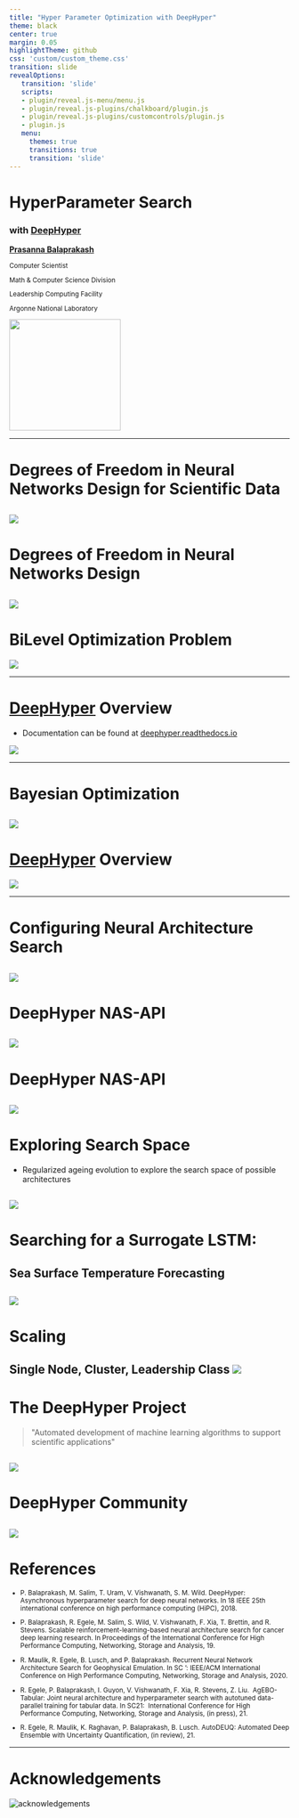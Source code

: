 ```yaml
---
title: "Hyper Parameter Optimization with DeepHyper"
theme: black
center: true
margin: 0.05
highlightTheme: github
css: 'custom/custom_theme.css'
transition: slide
revealOptions:
   transition: 'slide'
   scripts:
   - plugin/reveal.js-menu/menu.js
   - plugin/reveal.js-plugins/chalkboard/plugin.js
   - plugin/reveal.js-plugins/customcontrols/plugin.js
   - plugin.js
   menu:
     themes: true
     transitions: true
     transition: 'slide'
---
```


# HyperParameter Search

### with [DeepHyper](https://deephyper.readthedocs.io)

[**Prasanna Balaprakash**](https://www.mcs.anl.gov/~/pbalapra/)
<small style="float;text-align:left;">

Computer Scientist
    
Math & Computer Science Division
    
Leadership Computing Facility
    
Argonne National Laboratory
    
</small>
<a href="(https://github.com/deephyper/deephyper"><img src="./include/deephyper.png" width="200" style="align:right;"></a>

---
# Degrees of Freedom in Neural Networks Design for Scientific Data

![](./include/01_dof_sd.png)
---
# Degrees of Freedom in Neural Networks Design
![](./include/02_dof.png)
---

# BiLevel Optimization Problem
![](./include/03_biopt.png) 

---

# [DeepHyper](http://deephyper.readthedocs.io) Overview
- Documentation can be found at [deephyper.readthedocs.io](https://deephyper.readthedocs.io)
    
![](./include/04_dhoverview.png)

---
# Bayesian Optimization

![](./include/05_bayesian.png)
---
# [DeepHyper](http://deephyper.readthedocs.io) Overview
![](./include/06_dhoverview_1.png)

---
# Configuring Neural Architecture Search
![](./include/07_cfgnas.png)
---
# DeepHyper NAS-API
![](./include/08_nasapi.png)
---
# DeepHyper NAS-API
![](./include/09_nasapi_1.png)
---
# Exploring Search Space
- Regularized ageing evolution to explore the search space of possible architectures

![](./include/10_exploress.png) <!-- .element width="80%" align="center" -->
---
# Searching for a Surrogate LSTM:
## Sea Surface Temperature Forecasting
![](./include/11_lstm.png)
---
# Scaling
**Single Node, Cluster, Leadership Class**
![](./include/12_scaling.png)
---
# The DeepHyper Project

> "Automated development of machine learning algorithms to support scientific applications"

![](./include/13_dhproject.png)
---
# DeepHyper Community
![](./include/14_dhcommunity.png)
---
# References
<small>

- P. Balaprakash, M. Salim, T. Uram, V. Vishwanath, S. M. Wild. DeepHyper: Asynchronous hyperparameter search for deep neural networks. In 18 IEEE 25th international conference on high performance computing (HiPC), 2018.

- P. Balaprakash, R. Egele, M. Salim, S. Wild, V. Vishwanath, F. Xia, T. Brettin, and R. Stevens. Scalable reinforcement-learning-based neural architecture search for cancer deep learning research. In Proceedings of the International Conference for High Performance Computing, Networking, Storage and Analysis, 19.

- R. Maulik, R. Egele, B. Lusch, and P. Balaprakash. Recurrent Neural Network Architecture Search for Geophysical Emulation. In SC ’: IEEE/ACM International Conference on High Performance Computing, Networking, Storage and Analysis, 2020.

- R. Egele, P. Balaprakash, I. Guyon, V. Vishwanath, F. Xia, R. Stevens, Z. Liu.  AgEBO-Tabular: Joint neural architecture and hyperparameter search with autotuned data-parallel training for tabular data. In SC21:  International Conference for High Performance Computing, Networking, Storage and Analysis, (in press), 21.

- R. Egele, R. Maulik, K. Raghavan, P. Balaprakash, B. Lusch. AutoDEUQ: Automated Deep Ensemble with Uncertainty Quantification, (in review), 21.

</small>

---
# Acknowledgements
![acknowledgements](./include/15_acknowledgements.png)
